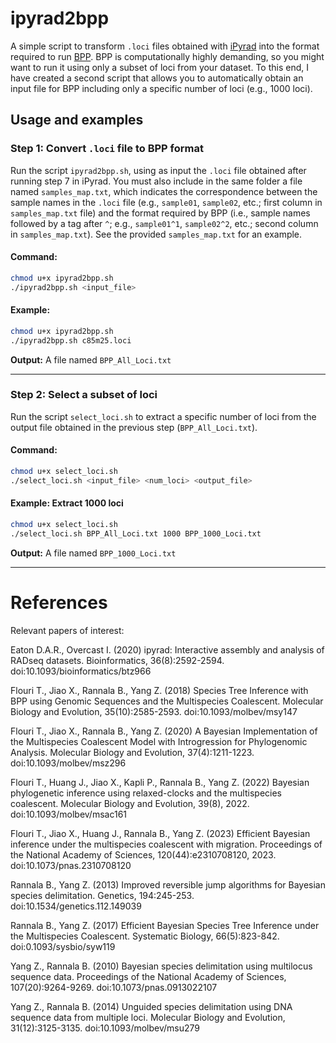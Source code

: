 # ipyrad2bpp

A simple script to transform `.loci` files obtained with [iPyrad](https://github.com/dereneaton/ipyrad) into the format required to run [BPP](https://github.com/bpp/bpp). BPP is computationally highly demanding, so you might want to run it using only a subset of loci from your dataset. To this end, I have created a second script that allows you to automatically obtain an input file for BPP including only a specific number of loci (e.g., 1000 loci).

## Usage and examples

### Step 1: Convert `.loci` file to BPP format

Run the script `ipyrad2bpp.sh`, using as input the `.loci` file obtained after running step 7 in iPyrad. You must also include in the same folder a file named `samples_map.txt`, which indicates the correspondence between the sample names in the `.loci` file (e.g., `sample01`, `sample02`, etc.; first column in `samples_map.txt` file) and the format required by BPP (i.e., sample names followed by a tag after `^`; e.g., `sample01^1`, `sample02^2`, etc.; second column in `samples_map.txt`). See the provided `samples_map.txt` for an example.

#### Command:

```bash
chmod u+x ipyrad2bpp.sh
./ipyrad2bpp.sh <input_file>
```

#### Example:

```bash
chmod u+x ipyrad2bpp.sh
./ipyrad2bpp.sh c85m25.loci
```

**Output:** A file named `BPP_All_Loci.txt`

---

### Step 2: Select a subset of loci

Run the script `select_loci.sh` to extract a specific number of loci from the output file obtained in the previous step (`BPP_All_Loci.txt`).

#### Command:

```bash
chmod u+x select_loci.sh
./select_loci.sh <input_file> <num_loci> <output_file>
```

#### Example: Extract 1000 loci

```bash
chmod u+x select_loci.sh
./select_loci.sh BPP_All_Loci.txt 1000 BPP_1000_Loci.txt
```

**Output:** A file named `BPP_1000_Loci.txt`

---

# References

Relevant papers of interest:

Eaton D.A.R., Overcast I. (2020) ipyrad: Interactive assembly and analysis of RADseq datasets. Bioinformatics, 36(8):2592-2594. doi:10.1093/bioinformatics/btz966

Flouri T., Jiao X., Rannala B., Yang Z. (2018) Species Tree Inference with BPP using Genomic Sequences and the Multispecies Coalescent. Molecular Biology and Evolution, 35(10):2585-2593. doi:10.1093/molbev/msy147

Flouri T., Jiao X., Rannala B., Yang Z. (2020) A Bayesian Implementation of the Multispecies Coalescent Model with Introgression for Phylogenomic Analysis. Molecular Biology and Evolution, 37(4):1211-1223. doi:10.1093/molbev/msz296

Flouri T., Huang J., Jiao X., Kapli P., Rannala B., Yang Z. (2022) Bayesian phylogenetic inference using relaxed-clocks and the multispecies coalescent. Molecular Biology and Evolution, 39(8), 2022. doi:10.1093/molbev/msac161

Flouri T., Jiao X., Huang J., Rannala B., Yang Z. (2023) Efficient Bayesian inference under the multispecies coalescent with migration. Proceedings of the National Academy of Sciences, 120(44):e2310708120, 2023. doi:10.1073/pnas.2310708120

Rannala B., Yang Z. (2013) Improved reversible jump algorithms for Bayesian species delimitation. Genetics, 194:245-253. doi:10.1534/genetics.112.149039

Rannala B., Yang Z. (2017) Efficient Bayesian Species Tree Inference under the Multispecies Coalescent. Systematic Biology, 66(5):823-842. doi:0.1093/sysbio/syw119

Yang Z., Rannala B. (2010) Bayesian species delimitation using multilocus sequence data. Proceedings of the National Academy of Sciences, 107(20):9264-9269. doi:10.1073/pnas.0913022107

Yang Z., Rannala B. (2014) Unguided species delimitation using DNA sequence data from multiple loci. Molecular Biology and Evolution, 31(12):3125-3135. doi:10.1093/molbev/msu279
